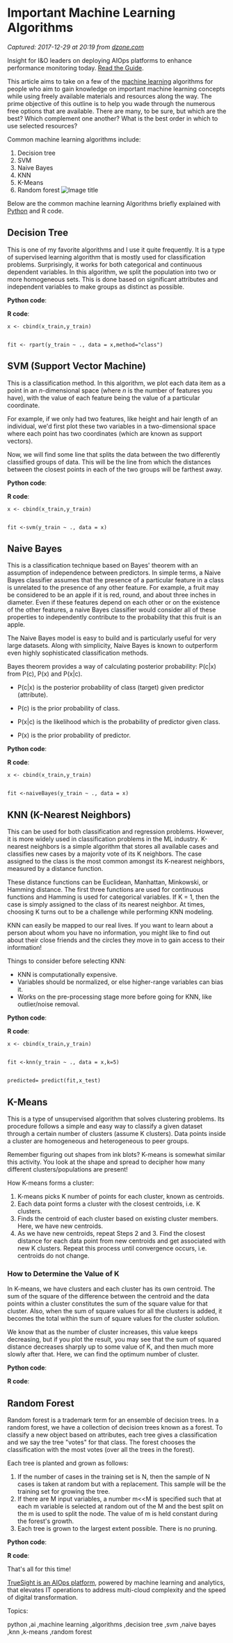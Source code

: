 # Important Machine Learning Algorithms

_Captured: 2017-12-29 at 20:19 from [dzone.com](https://dzone.com/articles/important-machine-learning-algorithms?edition=347143&utm_source=Daily%20Digest&utm_medium=email&utm_campaign=Daily%20Digest%202017-12-29)_

Insight for I&O leaders on deploying AIOps platforms to enhance performance monitoring today. [Read the Guide](https://dzone.com/go?i=260321&u=http%3A%2F%2Fwww.bmc.com%2Fforms%2Fgartner-market-guide-for-aiops-platforms-2017.html%3Fcid%3Dpt-PA_STA_All_FC_PT_Gartner_AIOps_Market_Guide_Dzone_Analyst_Report-AB-03-f-08232017%26cc%3Dpt%26elqcid%3D4114%26sfcid%3D7011O0000027wFd).

This article aims to take on a few of the [machine learning](http://whatis.techtarget.com/definition/machine-learning) algorithms for people who aim to gain knowledge on important machine learning concepts while using freely available materials and resources along the way. The prime objective of this outline is to help you wade through the numerous free options that are available. There are many, to be sure, but which are the best? Which complement one another? What is the best order in which to use selected resources?

Common machine learning algorithms include:

  1. Decision tree
  2. SVM
  3. Naive Bayes
  4. KNN
  5. K-Means
  6. Random forest
![Image title](https://dzone.com/storage/temp/7609718-machine-learning.jpg)

Below are the common machine learning Algorithms briefly explained with [Python](https://mindmajix.com/python-training) and R code.

## Decision Tree

This is one of my favorite algorithms and I use it quite frequently. It is a type of supervised learning algorithm that is mostly used for classification problems. Surprisingly, it works for both categorical and continuous dependent variables. In this algorithm, we split the population into two or more homogeneous sets. This is done based on significant attributes and independent variables to make groups as distinct as possible.

**Python code**:

**R code**:
    
    
    x <- cbind(x_train,y_train)
    
    
    fit <- rpart(y_train ~ ., data = x,method="class")

## SVM (Support Vector Machine)

This is a classification method. In this algorithm, we plot each data item as a point in an _n_-dimensional space (where _n_ is the number of features you have), with the value of each feature being the value of a particular coordinate.

For example, if we only had two features, like height and hair length of an individual, we'd first plot these two variables in a two-dimensional space where each point has two coordinates (which are known as support vectors).

Now, we will find some line that splits the data between the two differently classified groups of data. This will be the line from which the distances between the closest points in each of the two groups will be farthest away.

**Python code**:

**R code**:
    
    
    x <- cbind(x_train,y_train)
    
    
    fit <-svm(y_train ~ ., data = x)

## Naive Bayes

This is a classification technique based on Bayes' theorem with an assumption of independence between predictors. In simple terms, a Naive Bayes classifier assumes that the presence of a particular feature in a class is unrelated to the presence of any other feature. For example, a fruit may be considered to be an apple if it is red, round, and about three inches in diameter. Even if these features depend on each other or on the existence of the other features, a naive Bayes classifier would consider all of these properties to independently contribute to the probability that this fruit is an apple.

The Naive Bayes model is easy to build and is particularly useful for very large datasets. Along with simplicity, Naive Bayes is known to outperform even highly sophisticated classification methods.

Bayes theorem provides a way of calculating posterior probability: P(c|x) from P(c), P(x) and P(x|c).

  * P(c|x) is the posterior probability of class (target) given predictor (attribute).

  * P(c) is the prior probability of class.

  * P(x|c) is the likelihood which is the probability of predictor given class.

  * P(x) is the prior probability of predictor.

**Python code**:

**R code**:
    
    
    x <- cbind(x_train,y_train)
    
    
    fit <-naiveBayes(y_train ~ ., data = x)

## KNN (K-Nearest Neighbors)

This can be used for both classification and regression problems. However, it is more widely used in classification problems in the ML industry. K-nearest neighbors is a simple algorithm that stores all available cases and classifies new cases by a majority vote of its K neighbors. The case assigned to the class is the most common amongst its K-nearest neighbors, measured by a distance function.

These distance functions can be Euclidean, Manhattan, Minkowski, or Hamming distance. The first three functions are used for continuous functions and Hamming is used for categorical variables. If K = 1, then the case is simply assigned to the class of its nearest neighbor. At times, choosing K turns out to be a challenge while performing KNN modeling.

KNN can easily be mapped to our real lives. If you want to learn about a person about whom you have no information, you might like to find out about their close friends and the circles they move in to gain access to their information!

Things to consider before selecting KNN:

  * KNN is computationally expensive.
  * Variables should be normalized, or else higher-range variables can bias it.
  * Works on the pre-processing stage more before going for KNN, like outlier/noise removal.

**Python code**:

**R code**:
    
    
    x <- cbind(x_train,y_train)
    
    
    fit <-knn(y_train ~ ., data = x,k=5)
    
    
    predicted= predict(fit,x_test)

## K-Means

This is a type of unsupervised algorithm that solves clustering problems. Its procedure follows a simple and easy way to classify a given dataset through a certain number of clusters (assume K clusters). Data points inside a cluster are homogeneous and heterogeneous to peer groups.

Remember figuring out shapes from ink blots? K-means is somewhat similar this activity. You look at the shape and spread to decipher how many different clusters/populations are present!

How K-means forms a cluster:

  1. K-means picks K number of points for each cluster, known as centroids.
  2. Each data point forms a cluster with the closest centroids, i.e. K clusters.
  3. Finds the centroid of each cluster based on existing cluster members. Here, we have new centroids.
  4. As we have new centroids, repeat Steps 2 and 3. Find the closest distance for each data point from new centroids and get associated with new K clusters. Repeat this process until convergence occurs, i.e. centroids do not change.

### How to Determine the Value of K

In K-means, we have clusters and each cluster has its own centroid. The sum of the square of the difference between the centroid and the data points within a cluster constitutes the sum of the square value for that cluster. Also, when the sum of square values for all the clusters is added, it becomes the total within the sum of square values for the cluster solution.

We know that as the number of cluster increases, this value keeps decreasing, but if you plot the result, you may see that the sum of squared distance decreases sharply up to some value of K, and then much more slowly after that. Here, we can find the optimum number of cluster.

**Python code**:

**R code**:

## Random Forest

Random forest is a trademark term for an ensemble of decision trees. In a random forest, we have a collection of decision trees known as a forest. To classify a new object based on attributes, each tree gives a classification and we say the tree "votes" for that class. The forest chooses the classification with the most votes (over all the trees in the forest).

Each tree is planted and grown as follows:

  1. If the number of cases in the training set is N, then the sample of N cases is taken at random but with a replacement. This sample will be the training set for growing the tree.
  2. If there are M input variables, a number m<<M is specified such that at each m variable is selected at random out of the M and the best split on the m is used to split the node. The value of m is held constant during the forest's growth.
  3. Each tree is grown to the largest extent possible. There is no pruning.

**Python code**:

**R code**:

That's all for this time!

[TrueSight is an AIOps platform](https://dzone.com/go?i=247359&u=http%3A%2F%2Fwww.bmc.com%2Fit-solutions%2Ftruesight.html), powered by machine learning and analytics, that elevates IT operations to address multi-cloud complexity and the speed of digital transformation.

Topics:

python ,ai ,machine learning ,algorithms ,decision tree ,svm ,naive bayes ,knn ,k-means ,random forest

